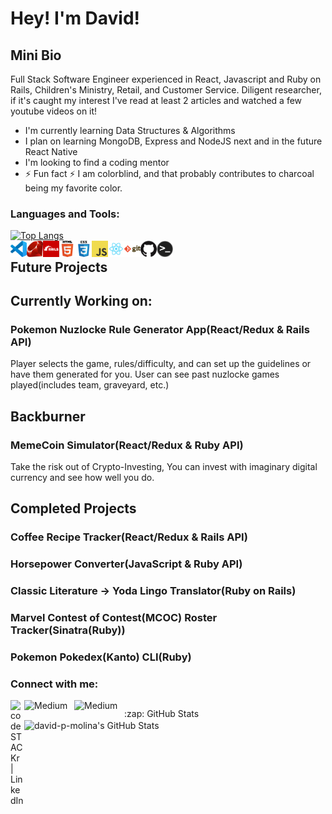 # Hey! I'm David!
## Mini Bio
Full Stack Software Engineer experienced in React, Javascript and Ruby on Rails, Children's Ministry, Retail, and Customer Service. Diligent researcher, if it's caught my interest I've read at least 2 articles and watched a few youtube videos on it!

- I'm currently learning Data Structures & Algorithms
- I plan on learning MongoDB, Express and NodeJS next and in the future React Native
- I'm looking to find a coding mentor
- ⚡ Fun fact ⚡ I am colorblind, and that probably contributes to charcoal being my favorite color.
 
### Languages and Tools:

[![Top Langs](https://github-readme-stats.vercel.app/api/top-langs/?username=david-p-molina&layout=compact)](https://github.com/anuraghazra/github-readme-stats)
<br />
<img align="left" alt="Visual Studio Code" width="26px" src="https://raw.githubusercontent.com/github/explore/80688e429a7d4ef2fca1e82350fe8e3517d3494d/topics/visual-studio-code/visual-studio-code.png" />
<img align="left" alt="Ruby" width="26px" src="https://raw.githubusercontent.com/github/explore/80688e429a7d4ef2fca1e82350fe8e3517d3494d/topics/ruby/ruby.png" />
<img align="left" alt="Rails" width="26px" src="https://raw.githubusercontent.com/github/explore/80688e429a7d4ef2fca1e82350fe8e3517d3494d/topics/rails/rails.png" />
<img align="left" alt="HTML5" width="26px" src="https://raw.githubusercontent.com/github/explore/80688e429a7d4ef2fca1e82350fe8e3517d3494d/topics/html/html.png" />
<img align="left" alt="CSS3" width="26px" src="https://raw.githubusercontent.com/github/explore/80688e429a7d4ef2fca1e82350fe8e3517d3494d/topics/css/css.png" />
<img align="left" alt="JavaScript" width="26px" src="https://raw.githubusercontent.com/github/explore/80688e429a7d4ef2fca1e82350fe8e3517d3494d/topics/javascript/javascript.png" />
<img align="left" alt="React" width="26px" src="https://raw.githubusercontent.com/github/explore/80688e429a7d4ef2fca1e82350fe8e3517d3494d/topics/react/react.png" />
<img align="left" alt="Git" width="26px" src="https://raw.githubusercontent.com/github/explore/80688e429a7d4ef2fca1e82350fe8e3517d3494d/topics/git/git.png" />
<img align="left" alt="GitHub" width="26px" src="https://raw.githubusercontent.com/github/explore/78df643247d429f6cc873026c0622819ad797942/topics/github/github.png" />
<img align="left" alt="Terminal" width="26px" src="https://raw.githubusercontent.com/github/explore/80688e429a7d4ef2fca1e82350fe8e3517d3494d/topics/terminal/terminal.png" />

##
## Future Projects

## Currently Working on:

### Pokemon Nuzlocke Rule Generator App(React/Redux & Rails API)
Player selects the game, rules/difficulty, and can set up the guidelines or have them generated for you. User can see past nuzlocke games played(includes team, graveyard, etc.)

## Backburner

### MemeCoin Simulator(React/Redux & Ruby API)
Take the risk out of Crypto-Investing, You can invest with imaginary digital currency and see how well you do.

## Completed Projects
### Coffee Recipe Tracker(React/Redux & Rails API)
### Horsepower Converter(JavaScript & Ruby API)
### Classic Literature -> Yoda Lingo Translator(Ruby on Rails)
### Marvel Contest of Contest(MCOC) Roster Tracker(Sinatra(Ruby))
### Pokemon Pokedex(Kanto) CLI(Ruby)

### Connect with me:

[<img align="left" alt="codeSTACKr | LinkedIn" width="22px" src="https://cdn.jsdelivr.net/npm/simple-icons@v3/icons/linkedin.svg" />][linkedin]
[<img align="left" alt="Medium" width="80" src="https://github.com/melanieshi0120/melanieshi0120/blob/master/medium.ico" />][medium]
[<img align="left" alt="Medium" width="80" src="https://cdn.jsdelivr.net/npm/simple-icons@3.13.0/icons/twitter.svg" />][twitter]

##

  <summary>:zap: GitHub Stats</summary>

  <img align="center" alt="david-p-molina's GitHub Stats" src="https://github-readme-stats.vercel.app/api?username=david-p-molina&show_icons=true&hide_border=false" />



<!-- resources: -->
<!-- https://github.com/abhisheknaiidu/awesome-github-profile-readme/#tools -->

[linkedin]: https://linkedin.com/in/david-p-molina/
[medium]: https://david-p-molina.medium.com/
[twitter]: https://twitter.com/DavidPMolina_SE